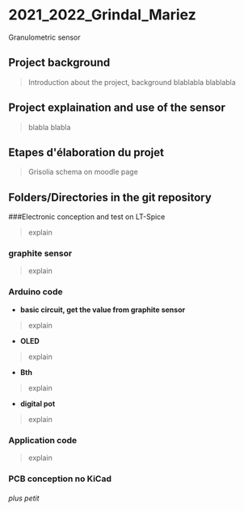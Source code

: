 # 2021_2022_Grindal_Mariez

Granulometric sensor

## Project background
> Introduction about the project, background blablabla
> blablabla

## Project explaination and use of the sensor
> blabla
> blabla

## Etapes d'élaboration du projet
> Grisolia schema on moodle page

## Folders/Directories in the git repository
###Electronic conception and test on LT-Spice
> explain 
### graphite sensor
> explain
### Arduino code
* **basic circuit, get the value from graphite sensor**
> explain
* **OLED**
> explain
* **Bth** 
> explain
* **digital pot**
> explain
### Application code
> explain
### PCB conception no KiCad

###### plus petit

